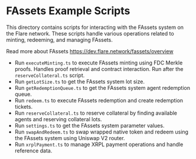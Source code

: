 # FAssets Example Scripts

This directory contains scripts for interacting with the FAssets system on the Flare network. 
These scripts handle various operations related to minting, redeeming, and managing FAssets.

Read more about FAssets https://dev.flare.network/fassets/overview

- Run `executeMinting.ts` to execute FAssets minting using FDC Merkle proofs. Handles proof retrieval and contract interaction. Run after the `reserveCollateral.ts` script.
- Run `getLotSize.ts` to get the FAssets system lot size.
- Run `getRedemptionQueue.ts` to get the FAssets system agent redemption queue.
- Run `redeem.ts` to execute FAssets redemption and create redemption tickets.  
- Run `reserveCollateral.ts` to reserve collateral by finding available agents and reserving collateral lots.
- Run `settings.ts` to get the FAssets system parameter values.
- Run `swapAndRedeem.ts` to swap wrapped native token and redeem using the FAssets system using Uniswap V2 router.
- Run `xrplPayment.ts` to manage XRPL payment operations and handle reference data.
